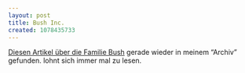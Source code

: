 ```yaml
--- 
layout: post
title: Bush Inc.
created: 1078435733
---
```

[Diesen Artikel über die Familie Bush](http://www.telepolis.de/deutsch/inhalt/co/15280/1.html)
gerade wieder in meinem &#8220;Archiv&#8221; gefunden.
lohnt sich immer mal zu lesen.
